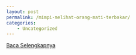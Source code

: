 ```yaml
---
layout: post
permalink: /mimpi-melihat-orang-mati-terbakar/
categories:
    - Uncategorized
---
```


[Baca Selengkapnya](/04)